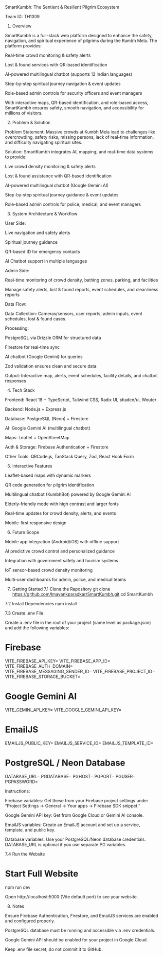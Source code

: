 SmartKumbh: The Sentient & Resilient Pilgrim Ecosystem

Team ID: TH1309

1. Overview

SmartKumbh is a full-stack web platform designed to enhance the safety, navigation, and spiritual experience of pilgrims during the Kumbh Mela. The platform provides:

Real-time crowd monitoring & safety alerts

Lost & found services with QR-based identification

AI-powered multilingual chatbot (supports 12 Indian languages)

Step-by-step spiritual journey navigation & event updates

Role-based admin controls for security officers and event managers

With interactive maps, QR-based identification, and role-based access, SmartKumbh ensures safety, smooth navigation, and accessibility for millions of visitors.

2. Problem & Solution

Problem Statement:
Massive crowds at Kumbh Mela lead to challenges like overcrowding, safety risks, missing persons, lack of real-time information, and difficulty navigating spiritual sites.

Solution:
SmartKumbh integrates AI, mapping, and real-time data systems to provide:

Live crowd density monitoring & safety alerts

Lost & found assistance with QR-based identification

AI-powered multilingual chatbot (Google Gemini AI)

Step-by-step spiritual journey guidance & event updates

Role-based admin controls for police, medical, and event managers

3. System Architecture & Workflow

User Side:

Live navigation and safety alerts

Spiritual journey guidance

QR-based ID for emergency contacts

AI Chatbot support in multiple languages

Admin Side:

Real-time monitoring of crowd density, bathing zones, parking, and facilities

Manage safety alerts, lost & found reports, event schedules, and cleanliness reports

Data Flow:

Data Collection: Cameras/sensors, user reports, admin inputs, event schedules, lost & found cases.

Processing:

PostgreSQL via Drizzle ORM for structured data

Firestore for real-time sync

AI chatbot (Google Gemini) for queries

Zod validation ensures clean and secure data

Output: Interactive map, alerts, event schedules, facility details, and chatbot responses

4. Tech Stack

Frontend: React 18 + TypeScript, Tailwind CSS, Radix UI, shadcn/ui, Wouter

Backend: Node.js + Express.js

Database: PostgreSQL (Neon) + Firestore

AI: Google Gemini AI (multilingual chatbot)

Maps: Leaflet + OpenStreetMap

Auth & Storage: Firebase Authentication + Firestore

Other Tools: QRCode.js, TanStack Query, Zod, React Hook Form

5. Interactive Features

Leaflet-based maps with dynamic markers

QR code generation for pilgrim identification

Multilingual chatbot (KumbhBot) powered by Google Gemini AI

Elderly-friendly mode with high contrast and larger fonts

Real-time updates for crowd density, alerts, and events

Mobile-first responsive design

6. Future Scope

Mobile app integration (Android/iOS) with offline support

AI predictive crowd control and personalized guidance

Integration with government safety and tourism systems

IoT sensor-based crowd density monitoring

Multi-user dashboards for admin, police, and medical teams

7. Getting Started
7.1 Clone the Repository
git clone https://github.com/Imayankparadkar/SmartKumbh.git
cd SmartKumbh

7.2 Install Dependencies
npm install

7.3 Create .env File

Create a .env file in the root of your project (same level as package.json) and add the following variables:

# Firebase
VITE_FIREBASE_API_KEY=
VITE_FIREBASE_APP_ID=
VITE_FIREBASE_AUTH_DOMAIN=
VITE_FIREBASE_MESSAGING_SENDER_ID=
VITE_FIREBASE_PROJECT_ID=
VITE_FIREBASE_STORAGE_BUCKET=

# Google Gemini AI
VITE_GEMINI_API_KEY=
VITE_GOOGLE_GEMINI_API_KEY=

# EmailJS
EMAILJS_PUBLIC_KEY=
EMAILJS_SERVICE_ID=
EMAILJS_TEMPLATE_ID=

# PostgreSQL / Neon Database
DATABASE_URL=
PGDATABASE=
PGHOST=
PGPORT=
PGUSER=
PGPASSWORD=


Instructions:

Firebase variables: Get these from your Firebase project settings under “Project Settings → General → Your apps → Firebase SDK snippet.”

Google Gemini API key: Get from Google Cloud or Gemini AI console.

EmailJS variables: Create an EmailJS account and set up a service, template, and public key.

Database variables: Use your PostgreSQL/Neon database credentials. DATABASE_URL is optional if you use separate PG variables.

7.4 Run the Website
# Start Full Website
npm run dev


Open http://localhost:5000 (Vite default port) to see your website.

8. Notes

Ensure Firebase Authentication, Firestore, and EmailJS services are enabled and configured properly.

PostgreSQL database must be running and accessible via .env credentials.

Google Gemini API should be enabled for your project in Google Cloud.

Keep .env file secret; do not commit it to GitHub.
